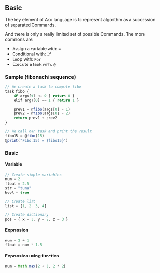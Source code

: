 ## Basic

The key element of Ako language is to represent algorithm as a succession of separated Commands.

And there is only a really limited set of possible Commands. The more commons are:
* Assign a variable with: `=`
* Conditional with: `If`
* Loop with: `For`
* Execute a task with: `@`

### Sample (fibonachi sequence)

```js
// We create a task to compute fibo
task fibo {
    if args[0] <= 0 { return 0 }
    elif args[0] == 1 { return 1 }

    prev1 = @fibo(args[0] - 1)
    prev2 = @fibo(args[0] - 2)
    return prev1 + prev2
}

// We call our task and print the result
fibo15 = @fibo(15)
@print("Fibo(15) = {fibo15}")
```

### Basic

#### Variable

```js
// Create simple variables
num = 2
float = 2.5
str = "tuna"
bool = true

// Create list
list = [1, 2, 3, 4]

// Create dictionary
pos = { x = 1, y = 2, z = 3 }
```

#### Expression
```js
num = 2 + 1
float = num * 1.5
```

#### Expression using function
```js
num = Math.max(2 + 1, 2 * 2)
```